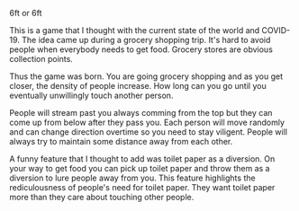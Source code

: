 6ft or 6ft

This is a game that I thought with the current state of the world and COVID-19.
The idea came up during a grocery shopping trip. It's hard to avoid people when everybody needs to get food.
Grocery stores are obvious collection points.

Thus the game was born. You are going grocery shopping and as you get closer, the density of people increase.
How long can you go until you eventually unwillingly touch another person.

People will stream past you always comming from the top but they can come up from below after they pass you.
Each person will move randomly and can change direction overtime so you need to stay viligent.
People will always try to maintain some distance away from each other.

A funny feature that I thought to add was toilet paper as a diversion.
On your way to get food you can pick up toilet paper and throw them as a diversion to lure people away from you.
This feature highlights the rediculousness of people's need for toilet paper.
They want toilet paper more than they care about touching other people.